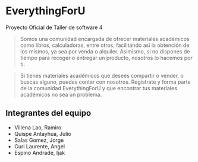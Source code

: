 # EverythingForU

Proyecto Oficial de Taller de software 4 

> Somos una comunidad encargada de ofrecer materiales académicos como libros, calculadoras, entre otros,
> facilitando así la obtención de los mismos, ya sea por venda o alquiler. Asimismo, si no dispones de tiempo para recoger 
> o entregar un producto, nosotros lo hacemos por ti.

> Si tienes materiales académicos que desees compartir o vender, o buscas alguno, puedes contar con nosotros. 
> Registrate y forma parte de la comunidad EverythingForU y que encontrar tus materiales académicos no sea un problema.

## Integrantes del equipo

* Villena Lao, Ramiro
* Quispe Antayhua, Julio
* Salas Gomez, Jorge
* Curi Laurente, Angel
* Espino Andrade, Ijak
